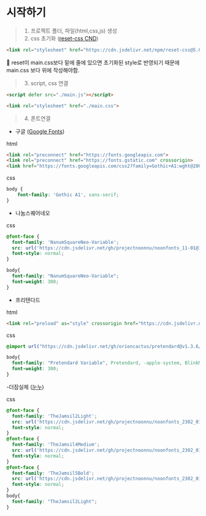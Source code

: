 # 시작하기
>1. 프로젝트 폴더, 파일(html,css,js) 생성
>2. css 초기화 ([reset-css CND](https://www.jsdelivr.com/package/npm/reset-css))
```html
<link rel="stylesheet" href="https://cdn.jsdelivr.net/npm/reset-css@5.0.1/reset.min.css">
```
💬 reset이 main.css보다 밑에 줄에 있으면 초기화된 style로 반영되기 때문에 main.css 보다 위에 작성해야함.
>3. script, css 연결
```html
<script defer src="./main.js"></script>
```
```html
<link rel="stylesheet" href="./main.css">
```

>4. 폰트연결
- 구글 ([Google Fonts](https://fonts.google.com/))

html
```html
<link rel="preconnect" href="https://fonts.googleapis.com">
<link rel="preconnect" href="https://fonts.gstatic.com" crossorigin>
<link href="https://fonts.googleapis.com/css2?family=Gothic+A1:wght@200;400;600&display=swap" rel="stylesheet">
```

css

```css
body {
    font-family: 'Gothic A1', sans-serif;
}
```
- 나눔스퀘어네오

css

```css
@font-face {
  font-family: 'NanumSquareNeo-Variable';
  src: url('https://cdn.jsdelivr.net/gh/projectnoonnu/noonfonts_11-01@1.0/NanumSquareNeo-Variable.woff2') format('woff2');
  font-style: normal;
}

body{
  font-family: "NanumSquareNeo-Variable";
  font-weight: 300;
}
```
- 프리텐다드

html

```html
<link rel="preload" as="style" crossorigin href="https://cdn.jsdelivr.net/gh/orioncactus/pretendard@v1.3.6/dist/web/variable/pretendardvariable.css">
```
css

```css
@import url("https://cdn.jsdelivr.net/gh/orioncactus/pretendard@v1.3.6/dist/web/variable/pretendardvariable.css");

body{
  font-family: "Pretendard Variable", Pretendard, -apple-system, BlinkMacSystemFont, system-ui, Roboto, "Helvetica Neue", "Segoe UI", "Apple SD Gothic Neo", "Noto Sans KR", "Malgun Gothic", "Apple Color Emoji", "Segoe UI Emoji", "Segoe UI Symbol", sans-serif;
  font-weight: 300;
}
```
-더잠실체 ([눈누](https://noonnu.cc/))

css
```css
@font-face {
  font-family: 'TheJamsil2Light';
  src: url('https://cdn.jsdelivr.net/gh/projectnoonnu/noonfonts_2302_01@1.0/TheJamsil2Light.woff2') format('woff2');
  font-style: normal;
}
@font-face {
  font-family: 'TheJamsil4Medium';
  src: url('https://cdn.jsdelivr.net/gh/projectnoonnu/noonfonts_2302_01@1.0/TheJamsil4Medium.woff2') format('woff2');
  font-style: normal;
}
@font-face {
  font-family: 'TheJamsil5Bold';
  src: url('https://cdn.jsdelivr.net/gh/projectnoonnu/noonfonts_2302_01@1.0/TheJamsil5Bold.woff2') format('woff2');
  font-style: normal;
}
body{
  font-family: "TheJamsil2Light";
}
